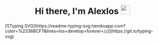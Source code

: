 <h1 align="center">Hi there, I'm <a target="_blank">AlexIos</a> 
<img src="https://github.com/blackcater/blackcater/raw/main/images/Hi.gif" height="30"/></h1>
<h3 align="center"></h3>
[![Typing SVG](https://readme-typing-svg.herokuapp.com?color=%2336BCF7&lines=Ios+develop+forever+🇺)](https://git.io/typing-svg)


<!---
fsbisan/fsbisan is a ✨ special ✨ repository because its `README.md` (this file) appears on your GitHub profile.
You can click the Preview link to take a look at your changes.
--->
